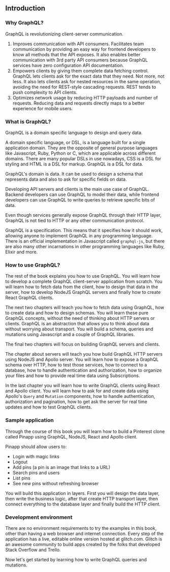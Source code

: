 ## Introduction

### Why GraphQL?

GraphQL is revolutionizing client-server communication.

1. Improves communication with API consumers. Facilitates team communication by providing an easy way for frontend developers to know all methods that the API exposes. It also enables better communication with 3rd party API consumers because GraphQL services have zero configuration API documentation.
2. Empowers clients by giving them complete data fetching control. GraphQL lets clients ask for the exact data that they need. Not more, not less. It also lets clients ask for nested resources in the same operation, avoiding the need for REST-style cascading requests. REST tends to push complexity to API clients.
3. Optimizes network usage by reducing HTTP payloads and number of requests. Reducing data and requests directly maps to a better experience for mobile users.

### What is GraphQL?

GraphQL is a domain specific language to design and query data.

A domain specific language, or DSL, is a language built for a single application domain. They are the opposite of general purpose languages like Javascript, Ruby, Python or C, which are applicable across different domains. There are many popular DSLs in use nowadays, CSS is a DSL for styling and HTML is a DSL for markup. GraphQL is a DSL for data.

GraphQL's domain is data. It can be used to design a schema that represents data and also to ask for specific fields on data.

Developing API servers and clients is the main use case of GraphQL. Backend developers can use GraphQL to model their data, while frontend developers can use GraphQL to write queries to retrieve specific bits of data.

Even though services generally expose GraphQL through their HTTP layer, GraphQL is not tied to HTTP or any other communication protocol.

GraphQL is a specification. This means that it specifies how it should work, allowing anyone to implement GraphQL in any programming language. There is an official implementation in Javascript called `graphql-js`, but there are also many other incarnations in other programming languages like Ruby, Elixir and more.

### How to use GraphQL?

The rest of the book explains you how to use GraphQL. You will learn how to develop a complete GraphQL client-server application from scratch. You will learn how to fetch data from the client, how to design that data in the server, how to develop NodeJS GraphQL servers and finally how to create React GraphQL clients.

The next two chapters will teach you how to fetch data using GraphQL, how to create data and how to design schemas. You will learn these pure GraphQL concepts, without the need of thinking about HTTP servers or clients. GraphQL is an abstraction that allows you to think about data without worrying about transport. You will build a schema, queries and mutations using Javascript and a couple of GraphQL libraries.

The final two chapters will focus on building GraphQL servers and clients.

The chapter about servers will teach you how build GraphQL HTTP servers using NodeJS and Apollo server. You will learn how to expose a GraphQL schema over HTTP, how to test those services, how to connect to a database, how to handle authentication and authorization, how to organize your files and how to provide real time data using Subscriptions.

In the last chapter you will learn how to write GraphQL clients using React and Apollo client. You will learn how to ask for and create data using Apollo's `Query` and `Mutation` components, how to handle authentication, authorization and pagination, how to get ask the server for real time updates and how to test GraphQL clients.

### Sample application

Through the course of this book you will learn how to build a Pinterest clone called Pinapp using GraphQL, NodeJS, React and Apollo client.

Pinapp should allow users to:

* Login with magic links
* Logout
* Add pins (a pin is an image that links to a URL)
* Search pins and users
* List pins
* See new pins without refreshing browser

You will build this application in layers. First you will design the data layer, then write the business logic, after that create HTTP transport layer, then connect everything to the database layer and finally build the HTTP client.

### Development environment

There are no environment requirements to try the examples in this book, other than having a web browser and internet connection. Every step of the application has a live, editable online version hosted at glitch.com. Glitch is an awesome community to build apps created by the folks that developed Stack Overflow and Trello.

Now let's get started by learning how to write GraphQL queries and mutations.
